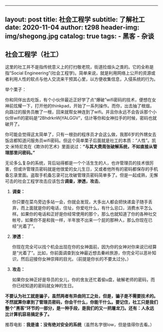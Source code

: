 
---
layout:     post
title:      社会工程学
subtitle:   了解社工
date:       2020-11-04
author:     t298
header-img: img/shegong.jpg
catalog: 	 true
tags:
    - 黑客
    - 杂谈
---








## 社会工程学（社工）

这里的社工并不是指传统意义上的打扫敬老院，街道捡烟头之类的。它的全称是指“Social Engineering”(社会工程学)。简单来说，就是利用网络上公开的资源或者利用人性的软点与他人交流来干预其心里，以方便收集信息，入侵系统的行为。

举个栗子：

​	你和同伴出去吃饭，有个小伙伴最近正好学了点“爆破”wifi密码的技术，便想在女神前炫耀一下，打开他的thinkpad，开始了一系列操作。而你，出去抽了根烟，向路过的服务员散了一根，回来就帮女神连到了wifi。并且你永远不会告诉那个小伙伴wifi的密码是“2BhdrknWjYALGGV”，估计等你和女神拉手的时候，密码也就破开了。

你可能会觉得这太简单了，只有一根劲的程序员才会这么做，我那6岁的外甥女去饭店都知道问服务员wifi密码。但这个简单栗子后面就是社工的本质：“人性”。凯文·米特尼克在《欺诈的艺术》里面说过：**“与其大费周张破解系统，不如直接从管理那里问密码。”**



无论多么复杂的系统，背后站得都是一个个活生生的人，也许管理员的技术很厉害，但或许管理员密码就是他很爱的女儿生日，又或者他所有的密码都保存的手机备忘录里面。盗取手机备忘录可比攻破管理员密码简单多了。但是一起成熟，无懈可击的社会工程学攻击应该包含**调查，渗透，攻击**。

1. **调查：**

   你只要在菜鸟旁边多站一会，你就会发现，大多出人都会把快递盒子随手丢弃，而上面就是你的电话，住址，你爱吃什么，有什么忌口，消费水平怎么样。如果你的电话和正好是你经常使用的那个，那么也就知道了你的各种社交帐号，如果你不是和我一样，半年放不出来一个屁的那种人，那么你现在已经“光着了”。

2. **渗透**：

   你现在完全可以找个机会出现在你的女神面前，因为你的女神对你来说已经算是“光着了”。比如，你前面调查到女神最近想去秦岭旅游，你完全可以恶补知识，然后迎接你女神崇拜的目光。（前提是你长的不要太过分。）

3. **攻击：**

   如果你女神正好是导员的女儿，你的舍友还忙着偷u盘，破解老师的密码，而你已经知道的密码就女神的生日。

**不要认为社工就是骗子，虽然两者有异曲同工之处，但是，骗子是不需要技术的。不然就算你拿到了管理员密码，你会干什么，你能干什么。要记住，社工只是我们整个”黑客“环节的一部分，是一种手段，是我们的又一把屠龙刀。还有：人永远比计算机容易搞定多了。**

推荐电影：**我是谁：没有绝对安全的系统**（虽然名字很low，但是值得你去看。）
